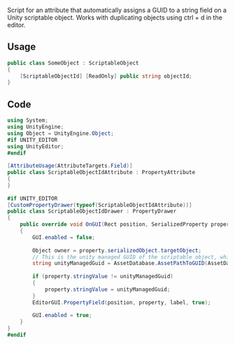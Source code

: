 
Script for an attribute that automatically assigns a GUID to a string field on a Unity scriptable object. Works with duplicating objects using ctrl + d in the editor.

## Usage

```c#
public class SomeObject : ScriptableObject  
{
	[ScriptableObjectId] [ReadOnly] public string objectId;
}
```

## Code

```c#
using System;  
using UnityEngine;  
using Object = UnityEngine.Object;  
#if UNITY_EDITOR  
using UnityEditor;  
#endif  
  
[AttributeUsage(AttributeTargets.Field)]  
public class ScriptableObjectIdAttribute : PropertyAttribute  
{  
}  
  
#if UNITY_EDITOR  
[CustomPropertyDrawer(typeof(ScriptableObjectIdAttribute))]  
public class ScriptableObjectIdDrawer : PropertyDrawer  
{  
    public override void OnGUI(Rect position, SerializedProperty property, GUIContent label)  
    {        
	    GUI.enabled = false;  
  
        Object owner = property.serializedObject.targetObject;  
        // This is the unity managed GUID of the scriptable object, which is always unique  
        string unityManagedGuid = AssetDatabase.AssetPathToGUID(AssetDatabase.GetAssetPath(owner));  
  
        if (property.stringValue != unityManagedGuid)  
        {            
	        property.stringValue = unityManagedGuid;  
        }  
        EditorGUI.PropertyField(position, property, label, true);  
  
        GUI.enabled = true;  
    }
}  
#endif
```